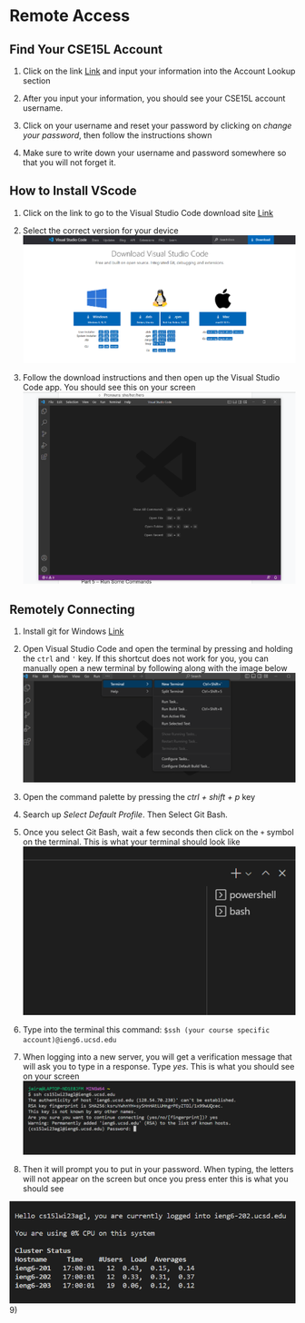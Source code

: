 # **Remote Access**

## **Find Your CSE15L Account**
1) Click on the link [Link](https://sdacs.ucsd.edu/~icc/index.php) and input your information into the Account Lookup section

2) After you input your information, you should see your CSE15L account username.

3) Click on your username and reset your password by clicking on *change your password*, then follow the instructions shown

4) Make sure to write down your username and password somewhere so that you will not forget it.


## **How to Install VScode**
1) Click on the link to go to the Visual Studio Code download site [Link](https://code.visualstudio.com/Download)

2) Select the correct version for your device ![Image](https://github.com/jcaylao/Week1-Lab-Report/blob/main/Screenshot%202023-01-12%20171359.png?raw=true)

3) Follow the download instructions and then open up the Visual Studio Code app. You should see this on your screen ![Image](https://github.com/jcaylao/Week1-Lab-Report/blob/main/Screenshot%202023-01-12%20170018.png?raw=true)


## **Remotely Connecting**
1) Install git for Windows [Link](https://git-scm.com/download/win)

2) Open Visual Studio Code and open the terminal by pressing and holding the `ctrl` and `'`  key. If this shortcut does not work for you, you can manually open a new terminal by following along with the image below ![Image](https://github.com/jcaylao/Week1-Lab-Report/blob/main/Screenshot%202023-01-12%20174524.png?raw=true)

3) Open the command palette by pressing the *ctrl + shift + p*  key

4) Search up *Select Default Profile*. Then Select Git Bash.

5) Once you select Git Bash, wait a few seconds then click on the `+` symbol on the terminal. This is what your terminal should look like ![Image](https://github.com/jcaylao/Week1-Lab-Report/blob/main/Screenshot%202023-01-13%20140759.png?raw=true)

6) Type into the terminal this command: `$ssh (your course specific account)@ieng6.ucsd.edu`

7) When logging into a new server, you will get a verification message that will ask you to type in a response. Type *yes*. This is what you should see on your screen ![Image](https://github.com/jcaylao/Week1-Lab-Report/blob/main/Screenshot%202023-01-14%20165031.png?raw=true)

8) Then it will prompt you to put in your password. When typing, the letters will not appear on the screen but once you press enter this is what you should see 

![Image](https://github.com/jcaylao/Week1-Lab-Report/blob/main/Screenshot%202023-01-14%20170415.png?raw=true)
9) 

